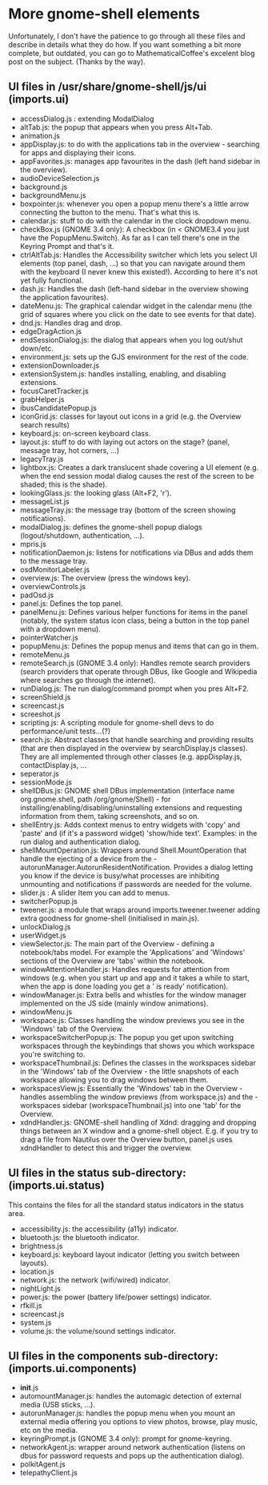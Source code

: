 # More gnome-shell elements
Unfortunately, I don't have the patience to go through all these files and describe in details what they do how. 
If you want something a bit more complete, but outdated, you can go to MathematicalCoffee's excelent blog post on the subject. 
(Thanks by the way).
## UI files in /usr/share/gnome-shell/js/ui (imports.ui)
- accessDialog.js : extending ModalDialog
- altTab.js: the popup that appears when you press Alt+Tab.
- animation.js
- appDisplay.js: to do with the applications tab in the overview - searching for apps and displaying their icons.
- appFavorites.js: manages app favourites in the dash (left hand sidebar in the overview).
-  audioDeviceSelection.js
-  background.js
-  backgroundMenu.js
-  boxpointer.js: whenever you open a popup menu there's a little arrow connecting the button to the menu. That's what this is.
- calendar.js: stuff to do with the calendar in the clock dropdown menu.
- checkBox.js (GNOME 3.4 only): A checkbox (in < GNOME3.4 you just have the PopupMenu.Switch). As far as I can tell there's one in the Keyring Prompt and that's it.
- ctrlAltTab.js: Handles the Accessibility switcher which lets you select UI elements (top panel, dash, ...) so that you can navigate around them with the keyboard (I never knew this existed!). According to here it's not yet fully functional.
- dash.js: Handles the dash (left-hand sidebar in the overview showing the application favourites).
- dateMenu.js: The graphical calendar widget in the calendar menu (the grid of squares where you click on the date to see events for that date).
- dnd.js: Handles drag and drop.
- edgeDragAction.js
- endSessionDialog.js: the dialog that appears when you log out/shut down/etc.
- environment.js: sets up the GJS environment for the rest of the code.
- extensionDownloader.js
- extensionSystem.js: handles installing, enabling, and disabling extensions.
- focusCaretTracker.js
- grabHelper.js
- ibusCandidatePopup.js
- iconGrid.js: classes for layout out icons in a grid (e.g. the Overview search results)
- keyboard.js: on-screen keyboard class.
- layout.js: stuff to do with laying out actors on the stage? (panel, message tray, hot corners, ...)
- legacyTray.js
- lightbox.js: Creates a dark translucent shade covering a UI element (e.g. when the end session modal dialog causes the rest of the screen to be shaded; this is the shade).
- lookingGlass.js: the looking glass (Alt+F2, 'r').
- messageList.js
- messageTray.js: the message tray (bottom of the screen showing notifications).
- modalDialog.js: defines the gnome-shell popup dialogs (logout/shutdown, authentication, ...).
- mpris.js
- notificationDaemon.js: listens for notifications via DBus and adds them to the message tray.
- osdMonitorLabeler.js
- overview.js: The overview (press the windows key).
- overviewControls.js
- padOsd.js
- panel.js: Defines the top panel.
- panelMenu.js: Defines various helper functions for items in the panel (notably, the system status icon class, being a button in the top panel with a dropdown menu).
- pointerWatcher.js
- popupMenu.js: Defines the popup menus and items that can go in them.
- remoteMenu.js
- remoteSearch.js (GNOME 3.4 only): Handles remote search providers (search providers that operate through DBus, like Google and Wikipedia where searches go through the internet).
- runDialog.js: The run dialog/command prompt when you pres Alt+F2.
- screenShield.js
- screencast.js
- screeshot.js
- scripting.js: A scripting module for gnome-shell devs to do performance/unit tests...(?)
-  search.js: Abstract classes that handle searching and providing results (that are then displayed in the overview by searchDisplay.js classes). They are all implemented through other classes (e.g. appDisplay.js, contactDisplay.js, ...
- seperator.js
- sessionMode.js
- shellDBus.js: GNOME shell DBus implementation (interface name org.gnome.shell, path /org/gnome/Shell) - for installing/enabling/disabling/uninstalling extensions and requesting information from them, taking screenshots, and so on.
- shellEntry.js: Adds context menus to entry widgets with 'copy' and 'paste' and (if it's a password widget) 'show/hide text'. Examples: in the run dialog and authentication dialog.
- shellMountOperation.js: Wrappers around Shell.MountOperation that handle the ejecting of a device from the - autorunManager.AutorunResidentNotification. Provides a dialog letting you know if the device is busy/what processes are inhibiting unmounting and notifications if passwords are needed for the volume.
- slider.js : A slider Item you can add to menus.
- switcherPopup.js
- tweener.js: a module that wraps around imports.tweener.tweener adding extra goodness for gnome-shell (initialised in main.js).
- unlockDialog.js
- userWidget.js
- viewSelector.js: The main part of the Overview - defining a notebook/tabs model. For example the 'Applications' and 'Windows' sections of the Overview are 'tabs' within the notebook.
- windowAttentionHandler.js: Handles requests for attention from windows (e.g. when you start up and app and it takes a while to start, when the app is done loading you get a ' is ready' notification).
- windowManager.js: Extra bells and whistles for the window manager implemented on the JS side (mainly window animations).
- windowMenu.js
- workspace.js: Classes handling the window previews you see in the 'Windows' tab of the Overview.
- workspaceSwitcherPopup.js: The popup you get upon switching workspaces through the keybindings that shows you which workspace you're switching to.
- workspaceThumbnail.js: Defines the classes in the workspaces sidebar in the 'Windows' tab of the Overview - the little snapshots of each workspace allowing you to drag windows between them.
- workspacesView.js: Essentially the 'Windows' tab in the Overview - handles assembling the window previews (from workspace.js) and the - workspaces sidebar (workspaceThumbnail.js) into one 'tab' for the Overview.
- xdndHandler.js: GNOME-shell handling of Xdnd: dragging and dropping things between an X window and a gnome-shell object. E.g. if you try to drag a file from Nautilus over the Overview button, panel.js uses xdndHandler to detect this and trigger the overview.

## UI files in the status sub-directory: (imports.ui.status)
This contains the files for all the standard status indicators in the status area.
- accessibility.js: the accessibility (a11y) indicator.
- bluetooth.js: the bluetooth indicator.
- brightness.js
- keyboard.js: keyboard layout indicator (letting you switch between layouts).
- location.js
- network.js: the network (wifi/wired) indicator.
- nightLight.js
- power.js: the power (battery life/power settings) indicator.
- rfkill.js
- screencast.js
- system.js
- volume.js: the volume/sound settings indicator.

## UI files in the components sub-directory: (imports.ui.components)
- __init__.js
- automountManager.js: handles the automagic detection of external media (USB sticks, ...).
- autorunManager.js: handles the popup menu when you mount an external media offering you options to view photos, browse, play music, etc on the media.
- keyringPrompt.js (GNOME 3.4 only): prompt for gnome-keyring.
- networkAgent.js: wrapper around network authentication (listens on dbus for password requests and pops up the authentication dialog).
- polkitAgent.js
- telepathyClient.js
